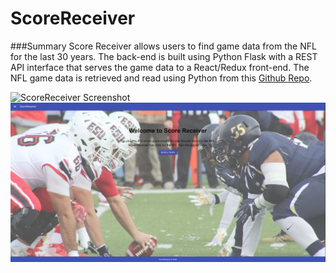 # ScoreReceiver

###Summary
Score Receiver allows users to find game data from the NFL for the last 30 years.  The back-end is built using Python Flask with a REST API interface
that serves the game data to a React/Redux front-end.  The NFL game data is retrieved and read using Python from this [Github Repo](https://github.com/fivethirtyeight/nfl-elo-game/blob/master/data/nfl_games.csv). 

![ScoreReceiver Screenshot](https://photos.app.goo.gl/MDTHpnPM8ZBQzdQK8)
![ScoreReceiver Screenshot](https://github.com/Rmckays/ScoreReceiver/blob/master/Images/ScoreRec.JPG)
